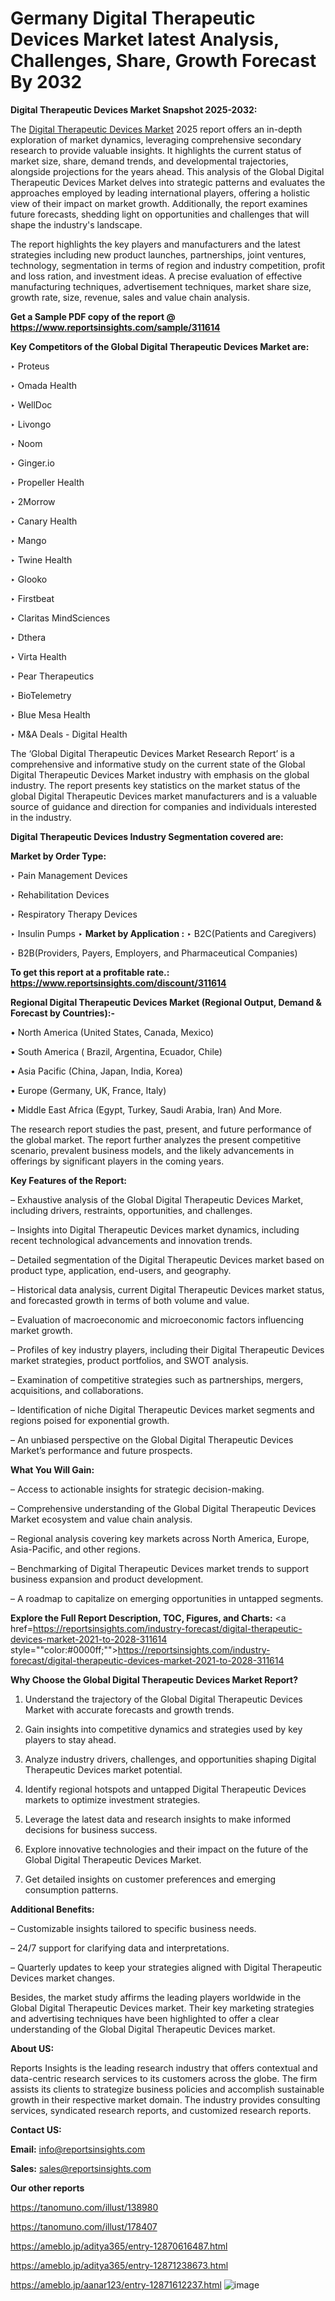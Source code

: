 # Germany Digital Therapeutic Devices Market latest Analysis, Challenges, Share, Growth Forecast By 2032

<strong>Digital Therapeutic Devices Market Snapshot 2025-2032:</strong>

The <a href=https://www.reportsinsights.com/sample/311614>Digital Therapeutic Devices Market</a> 2025 report offers an in-depth exploration of market dynamics, leveraging comprehensive secondary research to provide valuable insights. It highlights the current status of market size, share, demand trends, and developmental trajectories, alongside projections for the years ahead. This analysis of the Global Digital Therapeutic Devices Market delves into strategic patterns and evaluates the approaches employed by leading international players, offering a holistic view of their impact on market growth. Additionally, the report examines future forecasts, shedding light on opportunities and challenges that will shape the industry's landscape.

The report highlights the key players and manufacturers and the latest strategies including new product launches, partnerships, joint ventures, technology, segmentation in terms of region and industry competition, profit and loss ration, and investment ideas. A precise evaluation of effective manufacturing techniques, advertisement techniques, market share size, growth rate, size, revenue, sales and value chain analysis.

<strong>Get a Sample PDF copy of the report @ <a href=https://www.reportsinsights.com/sample/311614 style=color:#0000ff;>https://www.reportsinsights.com/sample/311614</a></strong>

<strong>Key Competitors of the Global Digital Therapeutic Devices Market are:</strong>

‣ Proteus

‣ Omada Health

‣ WellDoc

‣ Livongo

‣ Noom

‣ Ginger.io

‣ Propeller Health

‣ 2Morrow

‣ Canary Health

‣ Mango

‣ Twine Health

‣ Glooko

‣ Firstbeat

‣ Claritas MindSciences

‣ Dthera

‣ Virta Health

‣ Pear Therapeutics

‣ BioTelemetry

‣ Blue Mesa Health

‣ M&A Deals - Digital Health

The ‘Global Digital Therapeutic Devices Market Research Report’ is a comprehensive and informative study on the current state of the Global Digital Therapeutic Devices Market industry with emphasis on the global industry. The report presents key statistics on the market status of the global Digital Therapeutic Devices market manufacturers and is a valuable source of guidance and direction for companies and individuals interested in the industry.

<strong>Digital Therapeutic Devices Industry Segmentation covered are:</strong>

<strong>Market by Order Type: </strong>

‣ Pain Management Devices

‣ Rehabilitation Devices

‣ Respiratory Therapy Devices

‣ Insulin Pumps
‣ 
<strong>Market by Application :</strong>
‣ B2C(Patients and Caregivers)

‣ B2B(Providers, Payers, Employers, and Pharmaceutical Companies)

<strong>To get this report at a profitable rate.: <a href=https://www.reportsinsights.com/discount/311614 style=color:#0000ff;>https://www.reportsinsights.com/discount/311614</a></strong>

<strong>Regional Digital Therapeutic Devices Market (Regional Output, Demand &amp; Forecast by Countries):-</strong>

• North America (United States, Canada, Mexico)

• South America ( Brazil, Argentina, Ecuador, Chile)

• Asia Pacific (China, Japan, India, Korea)

• Europe (Germany, UK, France, Italy)

• Middle East Africa (Egypt, Turkey, Saudi Arabia, Iran) And More.

The research report studies the past, present, and future performance of the global market. The report further analyzes the present competitive scenario, prevalent business models, and the likely advancements in offerings by significant players in the coming years.

<strong>Key Features of the Report:</strong>

– Exhaustive analysis of the Global Digital Therapeutic Devices Market, including drivers, restraints, opportunities, and challenges.

– Insights into Digital Therapeutic Devices market dynamics, including recent technological advancements and innovation trends.

– Detailed segmentation of the Digital Therapeutic Devices market based on product type, application, end-users, and geography.

– Historical data analysis, current Digital Therapeutic Devices market status, and forecasted growth in terms of both volume and value.

– Evaluation of macroeconomic and microeconomic factors influencing market growth.

– Profiles of key industry players, including their Digital Therapeutic Devices market strategies, product portfolios, and SWOT analysis.

– Examination of competitive strategies such as partnerships, mergers, acquisitions, and collaborations.

– Identification of niche Digital Therapeutic Devices market segments and regions poised for exponential growth.

– An unbiased perspective on the Global Digital Therapeutic Devices Market’s performance and future prospects.

<strong>What You Will Gain:</strong>

– Access to actionable insights for strategic decision-making.

– Comprehensive understanding of the Global Digital Therapeutic Devices Market ecosystem and value chain analysis.

– Regional analysis covering key markets across North America, Europe, Asia-Pacific, and other regions.

– Benchmarking of Digital Therapeutic Devices market trends to support business expansion and product development.

– A roadmap to capitalize on emerging opportunities in untapped segments.

<strong>Explore the Full Report Description, TOC, Figures, and Charts:</strong>
<a href=https://reportsinsights.com/industry-forecast/digital-therapeutic-devices-market-2021-to-2028-311614 style=""color:#0000ff;"">https://reportsinsights.com/industry-forecast/digital-therapeutic-devices-market-2021-to-2028-311614</a>

<strong>Why Choose the Global Digital Therapeutic Devices Market Report?</strong>

1. Understand the trajectory of the Global Digital Therapeutic Devices Market with accurate forecasts and growth trends.

2. Gain insights into competitive dynamics and strategies used by key players to stay ahead.

3. Analyze industry drivers, challenges, and opportunities shaping Digital Therapeutic Devices market potential.

4. Identify regional hotspots and untapped Digital Therapeutic Devices markets to optimize investment strategies.

5. Leverage the latest data and research insights to make informed decisions for business success.

6. Explore innovative technologies and their impact on the future of the Global Digital Therapeutic Devices Market.

7. Get detailed insights on customer preferences and emerging consumption patterns.

<strong>Additional Benefits:</strong>

– Customizable insights tailored to specific business needs.

– 24/7 support for clarifying data and interpretations.

– Quarterly updates to keep your strategies aligned with Digital Therapeutic Devices market changes.

Besides, the market study affirms the leading players worldwide in the Global Digital Therapeutic Devices market. Their key marketing strategies and advertising techniques have been highlighted to offer a clear understanding of the Global Digital Therapeutic Devices market.

<strong><strong>About US</strong>:</strong>

Reports Insights is the leading research industry that offers contextual and data-centric research services to its customers across the globe. The firm assists its clients to strategize business policies and accomplish sustainable growth in their respective market domain. The industry provides consulting services, syndicated research reports, and customized research reports.

<strong>Contact US:</strong>

<p class=><b>Email:</b> <a href=mailto:info@reportsinsights.com>info@reportsinsights.com</a></p>
<p class=><b>Sales:</b> <a href=mailto:sales@reportsinsights.com>sales@reportsinsights.com</a></p>

<strong>Our other reports</strong>

<a href=https://tanomuno.com/illust/138980>https://tanomuno.com/illust/138980</a>

<a href=https://tanomuno.com/illust/178407>https://tanomuno.com/illust/178407</a>

<a href=https://ameblo.jp/aditya365/entry-12870616487.html>https://ameblo.jp/aditya365/entry-12870616487.html</a>

<a href=https://ameblo.jp/aditya365/entry-12871238673.html>https://ameblo.jp/aditya365/entry-12871238673.html</a>

<a href=https://ameblo.jp/aanar123/entry-12871612237.html>https://ameblo.jp/aanar123/entry-12871612237.html</a>
![image](https://github.com/user-attachments/assets/0635a6fb-c9ff-48a4-aed2-79cb176b9134)
